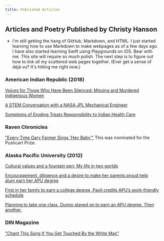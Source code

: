 ```yaml
---
title: Published Articles
---
```


## Articles and Poetry Published by Christy Hanson

- I'm still getting the hang of GitHub, Markdown, and HTML. I just started learning how to use Markdown to make webpages as of a few days ago. I have also started learning Swift using Playgrounds on iOS. Bear with me. This site will require so much polish. The next step is to figure out how to link all my scattered web pages together. (Ever get a sense of déjà vu? It's hitting me right now.)

### American Indian Republic (2018)

[Voices for Those Who Have Been Silenced: Missing and Murdered Indigenous Women](https://americanindianrepublic.com/voices-for-those-who-have-been-silenced-missing-and-murdered-indigenous-women/)

[A STEM Conversation with a NASA JPL Mechanical Engineer](https://americanindianrepublic.com/a-stem-conversation-with-a-nasa-jpl-mechanical-engineer/)

[Symptoms of Eroding Treaty Responsibility to Indian Health Care](https://americanindianrepublic.com/symptoms-of-eroding-treaty-responsibility-to-indian-health-care/)

### Raven Chronicles

["Every Time Gary Farmer Sings 'Hey Baby'"](http://www.ravenchronicles.org/shop/test-product/) This was nominated for the Pushcart Prize.

### Alaska Pacific University (2012)

[Cultural values and a fountain pen: My life in two worlds](https://www.alaskapacific.edu/cultural-values-fountain-pen-my-life-two-worlds/)

[Encouragement, diligence and a desire to make her parents proud help alum earn her APU degree](https://www.alaskapacific.edu/stories/encouragement-diligence-and-a-desire-to-make-her-parents-proud-help-alum-earn-her-apu-degree/)

[First in her family to earn a college degree, Paoli credits APU’s work-friendly schedule](https://www.alaskapacific.edu/stories/first-in-her-family-to-earn-a-college-degree-paoli-credits-apus-work-friendly-schedule/)

[Planning to take one class, Dunno stayed on to earn an APU degree. Then another.](https://www.alaskapacific.edu/stories/planning-to-take-one-class-dunno-stayed-on-to-earn-an-apu-degree-then-another/)

### DIN Magazine

["Chant This Song If You Get Touched By the White Man"](https://english.nmsu.edu/organizations/din-magazine/)




